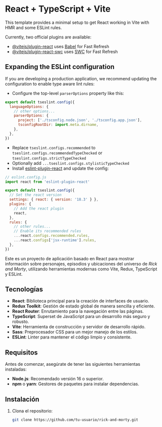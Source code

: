 # React + TypeScript + Vite

This template provides a minimal setup to get React working in Vite with HMR and some ESLint rules.

Currently, two official plugins are available:

- [@vitejs/plugin-react](https://github.com/vitejs/vite-plugin-react/blob/main/packages/plugin-react/README.md) uses [Babel](https://babeljs.io/) for Fast Refresh
- [@vitejs/plugin-react-swc](https://github.com/vitejs/vite-plugin-react-swc) uses [SWC](https://swc.rs/) for Fast Refresh

## Expanding the ESLint configuration

If you are developing a production application, we recommend updating the configuration to enable type aware lint rules:

- Configure the top-level `parserOptions` property like this:

```js
export default tseslint.config({
  languageOptions: {
    // other options...
    parserOptions: {
      project: ['./tsconfig.node.json', './tsconfig.app.json'],
      tsconfigRootDir: import.meta.dirname,
    },
  },
})
```

- Replace `tseslint.configs.recommended` to `tseslint.configs.recommendedTypeChecked` or `tseslint.configs.strictTypeChecked`
- Optionally add `...tseslint.configs.stylisticTypeChecked`
- Install [eslint-plugin-react](https://github.com/jsx-eslint/eslint-plugin-react) and update the config:

```js
// eslint.config.js
import react from 'eslint-plugin-react'

export default tseslint.config({
  // Set the react version
  settings: { react: { version: '18.3' } },
  plugins: {
    // Add the react plugin
    react,
  },
  rules: {
    // other rules...
    // Enable its recommended rules
    ...react.configs.recommended.rules,
    ...react.configs['jsx-runtime'].rules,
  },
})
```


Este es un proyecto de aplicación basado en React para mostrar información sobre personajes, episodios y ubicaciones del universo de *Rick and Morty*, utilizando herramientas modernas como Vite, Redux, TypeScript y ESLint.

## Tecnologías

- **React**: Biblioteca principal para la creación de interfaces de usuario.
- **Redux Toolkit**: Gestión de estado global de manera sencilla y eficiente.
- **React Router**: Enrutamiento para la navegación entre las páginas.
- **TypeScript**: Superset de JavaScript para un desarrollo más seguro y robusto.
- **Vite**: Herramienta de construcción y servidor de desarrollo rápido.
- **Sass**: Preprocesador CSS para un mejor manejo de los estilos.
- **ESLint**: Linter para mantener el código limpio y consistente.

## Requisitos

Antes de comenzar, asegúrate de tener las siguientes herramientas instaladas:

- **Node.js**: Recomendado versión 16 o superior.
- **npm** o **yarn**: Gestores de paquetes para instalar dependencias.

## Instalación

1. Clona el repositorio:

   ```bash
   git clone https://github.com/tu-usuario/rick-and-morty.git